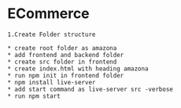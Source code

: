 # ECommerce
    1.Create Folder structure

    * create root folder as amazona
    * add frontend and backend folder
    * create src folder in frontend
    * create index.html with heading amazona
    * run npm init in frontend folder
    * npm install live-server
    * add start command as live-server src -verbose
    * run npm start
